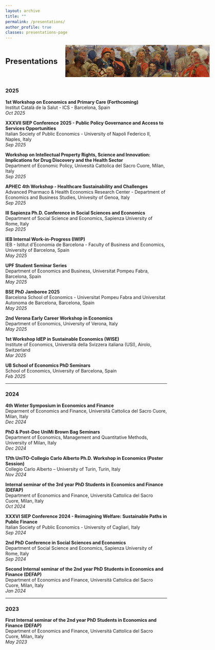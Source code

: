 ```yaml
---
layout: archive
title: ""
permalink: /presentations/
author_profile: true
classes: presentations-page
---
```

<div style="display: flex; align-items: center; gap: 24px; margin-bottom: 2rem;">
  <h1 style="margin: 0; font-size: 1.5rem;">Presentations</h1>
  <img src="/images/repin.jpg" alt="Teaching banner" style="height: 100px; width: 450px; object-fit: cover;">
</div>

### 2025
**1st Workshop on Economics and Primary Care (Forthcoming)** <br>
Institut Català de la Salut - ICS - Barcelona, Spain <br>
*Oct 2025*

**XXXVII SIEP Conference 2025 - Public Policy Governance and Access to Services Opportunities** <br>
Italian Society of Public Economics - University of Napoli Federico II, Naples, Italy <br>
*Sep 2025*

**Workshop on Intellectual Property Rights, Science and Innovation: Implications for Drug Discovery and the Health Sector** <br>
Department of Economic Policy, Univesità Cattolica del Sacro Cuore, Milan, Italy <br>
*Sep 2025*

**APHEC 4th Workshop - Healthcare Sustainability and Challenges** <br>
Advanced Pharmaco & Health Economics Research Center - Department of Economics and Business Studies, Univesity of Genoa, Italy <br>
*Sep 2025*

**III Sapienza Ph.D. Conference in Social Sciences and Economics** <br>
Department of Social Science and Economics, Sapienza University of Rome, Italy <br>
*Sep 2025*

**IEB Internal Work-in-Progress (IWIP)** <br>
IEB - Istitut d'Economia de Barcelona - Faculty of Business and Economics, University of Barcelona, Spain <br>
*May 2025*

**UPF Student Seminar Series** <br>
Department of Economics and Business, Universitat Pompeu Fabra, Barcelona, Spain <br>
*May 2025*

**BSE PhD Jamboree 2025** <br>
Barcelona School of Economics - Universitat Pompeu Fabra and Universitat Autonoma de Barcelona, Barcelona, Spain <br>
*May 2025*

**2nd Verona Early Career Workshop in Economics** <br>
Department of Economics, University of Verona, Italy  <br>
*May 2025*

**1st Workshop IdEP in Sustainable Economics (WISE)** <br>
Institute of Economics, Università della Svizzera italiana (USI), Airolo, Switzerland <br>
*Mar 2025*

**UB School of Economics PhD Seminars** <br>
School of Economics, University of Barcelona, Spain  <br>
*Feb 2025*

---

### 2024

**4th Winter Symposium in Economics and Finance** <br>
Deparment of Economics and Finance, Università Cattolica del Sacro Cuore, Milan, Italy <br>
*Dec 2024*

**PhD & Post-Doc UniMi Brown Bag Seminars** <br>
Department of Economics, Management and Quantitative Methods, University of Milan, Italy <br>
*Dec 2024*

**17th UniTO-Collegio Carlo Alberto Ph.D. Workshop in Economics (Poster Session)** <br>
Collegio Carlo Alberto – University of Turin, Turin, Italy <br>
*Nov 2024*

**Internal seminar of the 3rd year PhD Students in Economics and Finance (DEFAP)** <br>
Department of Economics and Finance, Università Cattolica del Sacro Cuore, Milan, Italy <br>
*Oct 2024*

**XXXVI SIEP Conference 2024 - Reimagining Welfare: Sustainable Paths in Public Finance** <br>
Italian Society of Public Economics - University of Cagliari, Italy <br>
*Sep 2024*

**2nd PhD Conference in Social Sciences and Economics** <br>
Department of Social Science and Economics, Sapienza University of Rome, Italy <br>
*Sep 2024*

**Second Internal seminar of the 2nd year PhD Students in Economics and Finance (DEFAP)** <br>
Department of Economics and Finance, Università Cattolica del Sacro Cuore, Milan, Italy <br>
*Jan 2024*

---

### 2023

**First Internal seminar of the 2nd year PhD Students in Economics and Finance (DEFAP)** <br>
Department of Economics and Finance, Università Cattolica del Sacro Cuore, Milan, Italy <br>
*May 2023*
